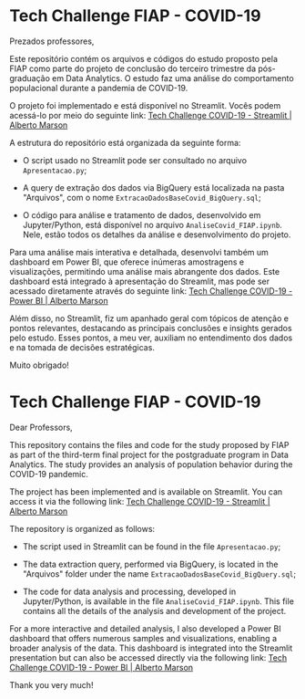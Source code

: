 # Tech Challenge FIAP - COVID-19

Prezados professores, 

Este repositório contém os arquivos e códigos do estudo proposto pela FIAP como parte do projeto de conclusão do terceiro trimestre da pós-graduação em Data Analytics. O estudo faz uma análise do comportamento populacional durante a pandemia de COVID-19.

O projeto foi implementado e está disponível no Streamlit. Vocês podem acessá-lo por meio do seguinte link: [Tech Challenge COVID-19 - Streamlit | Alberto Marson](LINK)

A estrutura do repositório está organizada da seguinte forma:

- O script usado no Streamlit pode ser consultado no arquivo `Apresentacao.py`;

- A query de extração dos dados via BigQuery está localizada na pasta "Arquivos", com o nome `ExtracaoDadosBaseCovid_BigQuery.sql`;

- O código para análise e tratamento de dados, desenvolvido em Jupyter/Python, está disponível no arquivo `AnaliseCovid_FIAP.ipynb`. Nele, estão todos os detalhes da análise e desenvolvimento do projeto.

Para uma análise mais interativa e detalhada, desenvolvi também um dashboard em Power BI, que oferece inúmeras amostragens e visualizações, permitindo uma análise mais abrangente dos dados. Este dashboard está integrado à apresentação do Streamlit, mas pode ser acessado diretamente através do seguinte link:  [Tech Challenge COVID-19 - Power BI | Alberto Marson](LINK) 

Além disso, no Streamlit, fiz um apanhado geral com tópicos de atenção e pontos relevantes, destacando as principais conclusões e insights gerados pelo estudo. Esses pontos, a meu ver, auxiliam no entendimento dos dados e na tomada de decisões estratégicas.

Muito obrigado! 

# Tech Challenge FIAP - COVID-19
Dear Professors,

This repository contains the files and code for the study proposed by FIAP as part of the third-term final project for the postgraduate program in Data Analytics. The study provides an analysis of population behavior during the COVID-19 pandemic.

The project has been implemented and is available on Streamlit. You can access it via the following link: [Tech Challenge COVID-19 - Streamlit | Alberto Marson](LINK)

The repository is organized as follows:

- The script used in Streamlit can be found in the file `Apresentacao.py`;

- The data extraction query, performed via BigQuery, is located in the "Arquivos" folder under the name `ExtracaoDadosBaseCovid_BigQuery.sql`;

- The code for data analysis and processing, developed in Jupyter/Python, is available in the file `AnaliseCovid_FIAP.ipynb`. This file contains all the details of the analysis and development of the project.

For a more interactive and detailed analysis, I also developed a Power BI dashboard that offers numerous samples and visualizations, enabling a broader analysis of the data. This dashboard is integrated into the Streamlit presentation but can also be accessed directly via the following link: [Tech Challenge COVID-19 - Power BI | Alberto Marson](LINK) 

Thank you very much! 
